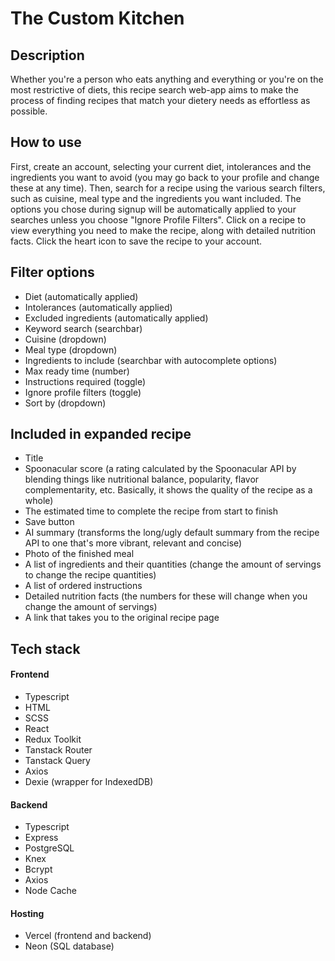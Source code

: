 
# The Custom Kitchen
## Description
Whether you're a person who eats anything and everything or you're on the most restrictive of diets, this recipe search web-app aims to make the process of finding recipes that match your dietery needs as effortless as possible.
## How to use
First, create an account, selecting your current diet, intolerances and the ingredients you want to avoid (you may go back to your profile and change these at any time). Then, search for a recipe using the various search filters, such as cuisine, meal type and the ingredients you want included. The options you chose during signup will be automatically applied to your searches unless you choose "Ignore Profile Filters". Click on a recipe to view everything you need to make the recipe, along with detailed nutrition facts. Click the heart icon to save the recipe to your account.
## Filter options
* Diet (automatically applied)
* Intolerances (automatically applied)
* Excluded ingredients (automatically applied)
* Keyword search (searchbar)
* Cuisine (dropdown)
* Meal type (dropdown)
* Ingredients to include (searchbar with autocomplete options)
* Max ready time (number)
* Instructions required (toggle)
* Ignore profile filters (toggle)
* Sort by (dropdown)
## Included in expanded recipe
* Title
* Spoonacular score (a rating calculated by the Spoonacular API by blending things like nutritional balance, popularity, flavor complementarity, etc. Basically, it shows the quality of the recipe as a whole)
* The estimated time to complete the recipe from start to finish
* Save button
* AI summary (transforms the long/ugly default summary from the recipe API to one that's more vibrant, relevant and concise)
* Photo of the finished meal
* A list of ingredients and their quantities (change the amount of servings to change the recipe quantities)
* A list of ordered instructions
* Detailed nutrition facts (the numbers for these will change when you change the amount of servings)
* A link that takes you to the original recipe page
## Tech stack
#### Frontend
* Typescript
* HTML
* SCSS
* React
* Redux Toolkit
* Tanstack Router
* Tanstack Query
* Axios
* Dexie (wrapper for IndexedDB)
#### Backend
* Typescript
* Express
* PostgreSQL
* Knex
* Bcrypt
* Axios
* Node Cache
#### Hosting
* Vercel (frontend and backend)
* Neon (SQL database)
